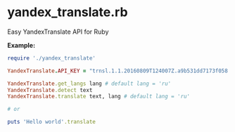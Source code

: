 # yandex_translate.rb
Easy YandexTranslate API for Ruby

**Example:**

```ruby
require './yandex_translate'

YandexTranslate.API_KEY = "trnsl.1.1.20160809T124007Z.a9b531dd7173f058.62cd21d34fdfcb33cf9fb2bd3a3d5f1a67336193"

YandexTranslate.get_langs lang # default lang = 'ru'
YandexTranslate.detect text
YandexTranslate.translate text, lang # default lang = 'ru'

# or

puts 'Hello world'.translate
```
